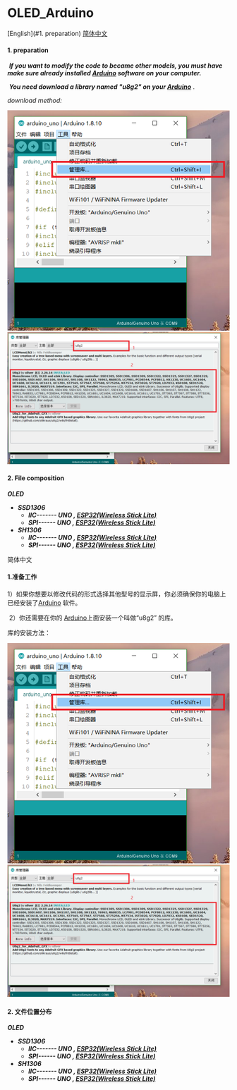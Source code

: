 # OLED_Arduino
[English](#1. preparation)       [简体中文](#1.准备工作)

#### 1. preparation

​	***If you want to modify the code to became other models, you must have make sure already installed [Arduino](https://www.arduino.cc/en/Main/Software) software on your computer.***

​	***You need download a library named  "u8g2"  on your [Arduino](https://www.arduino.cc/en/Main/Software)*** .

*download method:*

<img src="img/1.png">

<img src="img/2.png">



#### 2. File composition

***OLED***

- ***SSD1306***
  - ***IIC-------      UNO ,         [ESP32(Wireless Stick Lite)](https://heltec.org/project/wireless-stick-lite/)***
  - ***SPI------      UNO ,         [ESP32(Wireless Stick Lite)](https://heltec.org/project/wireless-stick-lite/)***
- ***SH1306***
  - ***IIC-------      UNO ,        [ESP32(Wireless Stick Lite)](https://heltec.org/project/wireless-stick-lite/)***
  - ***SPI------      UNO ,        [ESP32(Wireless Stick Lite)](https://heltec.org/project/wireless-stick-lite/)***



简体中文

#### 1.准备工作

​	1）如果你想要以修改代码的形式选择其他型号的显示屏，你必须确保你的电脑上已经安装了[Arduino](https://www.arduino.cc/en/Main/Software) 软件。

​	2）你还需要在你的 [Arduino](https://www.arduino.cc/en/Main/Software)上面安装一个叫做“u8g2” 的库。

库的安装方法：

<img src="img/1.png">



<img src="img/2.png">

#### 2. 文件位置分布

***OLED***

- ***SSD1306***
  - ***IIC-------      UNO ,         [ESP32(Wireless Stick Lite)](https://heltec.org/project/wireless-stick-lite/)***
  - ***SPI------      UNO ,         [ESP32(Wireless Stick Lite)](https://heltec.org/project/wireless-stick-lite/)***
- ***SH1306***
  - ***IIC-------      UNO ,        [ESP32(Wireless Stick Lite)](https://heltec.org/project/wireless-stick-lite/)***
  - ***SPI------      UNO ,        [ESP32(Wireless Stick Lite)](https://heltec.org/project/wireless-stick-lite/)***

